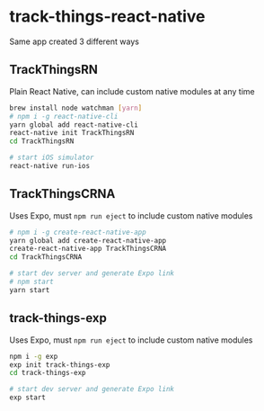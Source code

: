 # track-things-react-native

Same app created 3 different ways

## TrackThingsRN

Plain React Native, can include custom native modules at any time

```bash
brew install node watchman [yarn]
# npm i -g react-native-cli
yarn global add react-native-cli
react-native init TrackThingsRN
cd TrackThingsRN

# start iOS simulator
react-native run-ios
```

## TrackThingsCRNA

Uses Expo, must `npm run eject`	to include custom native modules

```bash
# npm i -g create-react-native-app
yarn global add create-react-native-app
create-react-native-app TrackThingsCRNA
cd TrackThingsCRNA

# start dev server and generate Expo link
# npm start
yarn start
```

## track-things-exp

Uses Expo, must `npm run eject`	to include custom native modules

```bash
npm i -g exp
exp init track-things-exp
cd track-things-exp

# start dev server and generate Expo link
exp start
```

